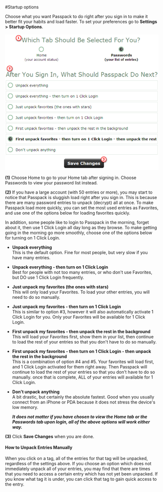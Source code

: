 #Startup options

Choose what you want Passpack to do right after you sign in to make it better fit your habits and load faster. To set your preferences go to **Settings &gt; Startup Options**.
<br/>
<br/>
![](/assets/startup-options.jpg)

**\(1\)** Choose Home to go to your Home tab after signing in. Choose Passwords to view your password list instead. 

**\(2\)** If you have a large account \(with 50 entries or more\), you may start to notice that Passpack is sluggish load right after you sign in. This is because there are many password entries to unpack \(decrypt\) all at once. To make Passpack load more quickly, you can set the most used entries as Favorites, and use one of the options below for loading favorites quickly.

In addition, some people like to login to Passpack in the morning, forget about it, then use 1 Click Login all day long as they browse. To make getting going in the morning go more smoothly, choose one of the options below for turning on 1 Click Login.

* **Unpack everything**<br/> This is the default option. Fine for most people, but very slow if you have many entries. 
* **Unpack everything - then turn on 1 Click Login**<br/> Best for people with not too many entries, or who don't use Favorites, but DO use 1 Click Login frequently. 
* **Just unpack my favorites \(the ones with stars\)**<br/> This will only load your Favorites. To load your other entries, you will need to do so manually. 
* **Just unpack my favorites - then turn on 1 Click Login**<br/> This is similar to option \#3, however it will also automatically activate 1 Click Login for you. Only your Favorites will be available for 1 Click Login. 
* **First unpack my favorites - then unpack the rest in the background**<br/> This will load your Favorites first, show them in your list, then continue to load the rest of your entries so that you don't have to do so manually. 
* **First unpack my favorites - then turn on 1 Click Login - then unpack the rest in the background**<br/> This is a combination of option \#4 and \#5. Your favorites will load first, and 1 Click Login activated for them right away. Then Passpack will continue to load the rest of your entries so that you don't have to do so manually. once that is complete, ALL of your entries will available for 1 Click Login. 
* **Don't unpack anything**<br/> A bit drastic, but certainly the absolute fastest. Good when you usually connect from an iPhone or PDA because it does not stress the device's low memory.

  **_It does not matter if you have chosen to view the Home tab or the Passwords tab upon login, all of the above options will work either way._**

**\(3\)** Click **Save Changes** when you are done. 

#### How to Unpack Entries Manually

When you click on a tag, all of the entries for that tag will be unpacked, regardless of the settings above. If you choose an option which does not immediately unpack all of your entries, you may find that there are times that you need to access a certain entry which has not yet been unpacked. If you know what tag it is under, you can click that tag to gain quick access to the entry. 

